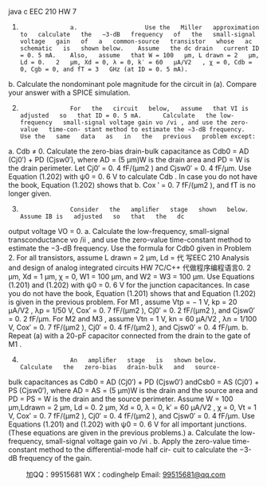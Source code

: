 java c
EEC 210 
HW 7 
1.                   a.                   Use the   Miller   approximation   to   calculate   the   −3-dB   frequency   of   the   small-signal   voltage   gain   of   a   common-source   transistor   whose   ac   schematic   is   shown below.    Assume   the dc drain   current ID = 0. 5 mA.    Also,   assume   that W = 100   µm, L drawn = 2   µm, Ld = 0.   2   µm, Xd = 0, λ = 0, k′ = 60   µA/V2   , χ = 0, Cdb = 0, Cgb = 0, and fT = 3   GHz (at ID = 0. 5 mA).
b.                   Calculate   the   nondominant   pole   magnitude    for   the   circuit   in   (a).      Compare   your answer with a   SPICE simulation.

2.                   For   the   circuit   below,   assume   that VI is   adjusted   so   that ID = 0. 5 mA.      Calculate   the low-frequency   small-signal voltage gain vo /vi , and use the zero-value   time-con- stant method to estimate the −3-dB frequency.    Use the   same   data   as   in   the   previous   problem except:
a. Cdb ≠ 0.                      Calculate                the                zero-bias                drain-bulk                   capacitance                as Cdb0 = AD (Cj0′) + PD (Cjsw0′),   where AD = (5   µm)W   is   the   drain   area   and PD = W is            the            drain            perimeter.               Let Cj0′ = 0.   4   fF/(µm2   )            and Cjsw0′ = 0.   4   fF/µm.   Use Equation (1.202) with ψ0 = 0. 6 V to calculate Cdb . In case you do not have the book, Equation (1.202) shows that 
b. Cox ′ = 0. 7   fF/(µm2   ), and fT is no   longer   given.

3.                   Consider   the   ampliﬁer   stage   shown   below.      Assume IB is   adjusted   so   that   the   dc
output voltage VO = 0.
a.                   Calculate the low-frequency,   small-signal transconductance vo /ii ,   and use   the   zero-value   time-constant   method   to   estimate   the   −3-dB   frequency.      Use   the   formula       for Cdb0                given       in       Problem       2.             For       all       transistors,       assume L drawn = 2   µm, Ld = 代 写EEC 210 Analysis and design of analog integrated circuits HW 7C/C++
代做程序编程语言0.   2   µm, Xd = 1   µm, χ = 0, W1 = 100   µm,          and W2 = W3 = 100   µm.   Use Equations (1.201) and (1.202) with ψ0 = 0. 6 V for   the   junction      capacitances.       In      case      you      do      not      have      the      book,      Equation
(1.201)   shows that  and   Equation   (1.202)   is   given   in the
previous          problem.                For M1   ,             assume Vtp = − 1 V, kp = 20   µA/V2   ,
λp = 1/50 V, Cox′ = 0. 7   fF/(µm2   ), Cj0′ = 0.   2   fF/(µm2   ),                               and Cjsw0′ = 0.   2   fF/µm.       For M2          and M3   ,    assume Vtn = 1 V, kn = 60   µA/V2   ,
λn = 1/100 V, Cox′ = 0. 7   fF/(µm2   ), Cj0′ = 0.   4   fF/(µm2   ),                            and Cjsw0′ = 0.   4   fF/µm.
b.                   Repeat    (a)   with   a   20-pF   capacitor   connected   from   the   drain   to   the   gate   of M1   .

4.                   An   ampliﬁer   stage   is   shown below.    Calculate   the   zero-bias   drain-bulk   and   source-
bulk                                  capacitances                                    as Cdb0 = AD (Cj0′) + PD (Cjsw0′)                                  andCsb0 = AS (Cj0′) + PS (Cjsw0′),    where AD = AS = (5   µm)W   is      the      drain      and      the source    area    and PD = PS = W is    the    drain    and    the    source    perimeter.       Assume W = 100   µm,Ldrawn = 2   µm, Ld = 0.   2   µm, Xd = 0, λ = 0, k′ = 60   µA/V2   , χ = 0, Vt = 1   V, Cox′ = 0. 7   fF/(µm2   ), Cj0′ = 0.   4   fF/(µm2   ),   and Cjsw0′ = 0.   4   fF/µm.    Use   Equations   (1.201)   and   (1.202) with ψ0 = 0. 6 V   for   all   important   junctions.    (These   equations are given in the previous problems.)
a.                   Calculate the low-frequency, small-signal voltage   gain vo /vi .
b.                   Apply   the   zero-value   time-constant   method   to   the   differential-mode   half   cir-   cuit to calculate the −3-dB frequency of   the   gain.










         
加QQ：99515681  WX：codinghelp  Email: 99515681@qq.com
